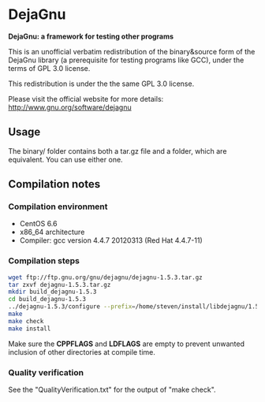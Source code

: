 # DejaGnu
**DejaGnu: a framework for testing other programs**

This is an unofficial verbatim redistribution of the binary&source form of the DejaGnu library (a prerequisite for testing programs like GCC), under the terms of GPL 3.0 license.

This redistribution is under the the same GPL 3.0 license.

Please visit the official website for more details: http://www.gnu.org/software/dejagnu

## Usage
The binary/ folder contains both a tar.gz file and a folder, which are equivalent. You can use either one.

## Compilation notes
### Compilation environment
* CentOS 6.6
* x86_64 architecture
* Compiler: gcc version 4.4.7 20120313 (Red Hat 4.4.7-11)

### Compilation steps
```bash
wget ftp://ftp.gnu.org/gnu/dejagnu/dejagnu-1.5.3.tar.gz
tar zxvf dejagnu-1.5.3.tar.gz
mkdir build_dejagnu-1.5.3
cd build_dejagnu-1.5.3
../dejagnu-1.5.3/configure --prefix=/home/steven/install/libdejagnu/1.5.3
make
make check
make install
```
Make sure the **CPPFLAGS** and **LDFLAGS** are empty to prevent unwanted inclusion of other directories at compile time.

### Quality verification
See the "QualityVerification.txt" for the output of "make check".